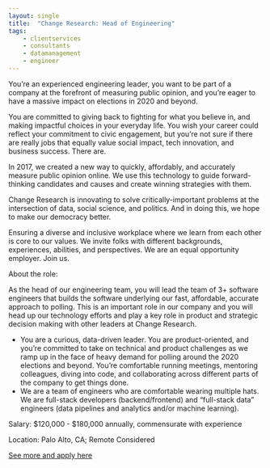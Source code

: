 ```yaml
---
layout: single
title:  "Change Research: Head of Engineering"
tags: 
    - clientservices
    - consultants
    - datamanagement
    - engineer
---
```


You’re an experienced engineering leader, you want to be part of a company at the forefront of measuring public opinion, and you’re eager to have a massive impact on elections in 2020 and beyond.

You are committed to giving back to fighting for what you believe in, and making impactful choices in your everyday life. You wish your career could reflect your commitment to civic engagement, but you’re not sure if there are really jobs that equally value social impact, tech innovation, and business success. There are.

In 2017, we created a new way to quickly, affordably, and accurately measure public opinion online. We use this technology to guide forward-thinking candidates and causes and create winning strategies with them. 

Change Research is innovating to solve critically-important problems at the intersection of data, social science, and politics. And in doing this, we hope to make our democracy better.

Ensuring a diverse and inclusive workplace where we learn from each other is core to our values. We invite folks with different backgrounds, experiences, abilities, and perspectives. We are an equal opportunity employer. Join us.

About the role:

As the head of our engineering team, you will lead the team of 3+ software engineers that builds the software underlying our fast, affordable, accurate approach to polling. This is an important role in our company and you will head up our technology efforts and play a key role in product and strategic decision making with other leaders at Change Research.

* You are a curious, data-driven leader. You are product-oriented, and you’re committed to take on technical and product challenges as we ramp up in the face of heavy demand for polling around the 2020 elections and beyond. You’re comfortable running meetings, mentoring colleagues, diving into code, and collaborating across different parts of the company to get things done.
* We are a team of engineers who are comfortable wearing multiple hats.  We are full-stack developers (backend/frontend) and “full-stack data” engineers (data pipelines and analytics and/or machine learning).


Salary: $120,000 - $180,000 annually, commensurate with experience

Location: Palo Alto, CA; Remote Considered


[See more and apply here](https://www.changeresearch.com/head-of-engineering)

